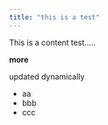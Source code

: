 ```yaml
---
title: "this is a test"
---
```

 
This is a content test..... 

**more**

updated dynamically

- aa
- bbb
- ccc
